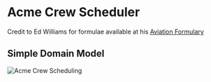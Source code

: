 # Acme Crew Scheduler

Credit to Ed Williams for formulae available at his [Aviation Formulary](https://edwilliams.org/avform147.htm)

## Simple Domain Model

![Acme Crew Scheduling](https://i.imgur.com/Axqkd0O.png)
